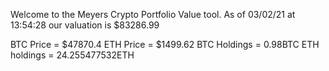 Welcome to the Meyers Crypto Portfolio Value tool. 
As of 03/02/21 at 13:54:28 our valuation is $83286.99 

BTC Price = $47870.4
 ETH Price = $1499.62
BTC Holdings = 0.98BTC
 ETH holdings = 24.255477532ETH 

